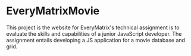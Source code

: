 # EveryMatrixMovie
This project is the website for EveryMatrix's technical assignment is to evaluate the skills and capabilities of a junior JavaScript developer. The assignment entails developing a JS application for a movie database and grid.
